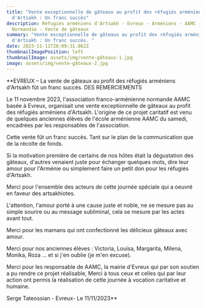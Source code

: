 ```yaml
---
title: "Vente exceptionnelle de gâteaux au profit des réfugiés arméniens
  d'Artsakh : Un franc succès"
description: Réfugiés arméniens d'Artsakh - Evreux - Arméniens - AAMC -
  Normandie - Vente de gâteaux
summary: "Vente exceptionnelle de gâteaux au profit des réfugiés arméniens
  d'Artsakh : Un franc succès. "
date: 2023-11-11T20:09:31.862Z
thumbnailImagePosition: left
thumbnailImage: assets/img/vente-gâteaux-1.jpg
image: assets/img/vente-gâteaux-2.jpg
---
```

**EVREUX – La vente de gâteaux au profit des réfugiés arméniens d'Artsakh fût un franc succès.
DES REMERCIEMENTS 

Le 11 novembre 2023, l'association franco-arménienne normande AAMC basée à Evreux, organisait une vente exceptionnelle de gâteaux au profit des réfugiés arméniens d'Artsakh. L'origine de ce projet caritatif est venu de quelques anciennes élèves de l'école arménienne AAMC du samedi, encadrées par les responsables de l'association. 

Cette vente fût un franc succès. Tant sur le plan de la communication que de la récolte de fonds. 

Si la motivation première de certains de nos hôtes était la dégustation des gâteaux, d'autres venaient juste pour échanger quelques mots, dire leur amour pour l'Arménie ou simplement faire un petit don pour les réfugiés d'Artsakh. 

Merci pour l'ensemble des acteurs de cette journée spéciale qui a oeuvré en faveur des artsakhiotes. 

L'attention, l'amour porté à une cause juste et noble, ne se mesure pas au simple sourire ou au message subliminal, cela se mesure par les actes avant tout. 

Merci pour les mamans qui ont confectionné les délicieux gâteaux avec amour.

Merci pour nos anciennes élèves : Victoria, Louisa, Margarita, Milena, Monika, Roza … et si j'en oublie  (je m'en excuse). 

Merci pour les responsable de AAMC, la mairie d'Evreux qui par son soutien a pu rendre ce projet réalisable, Merci à tous ceux et celles qui par leur action ont permis la réalisation de cette journée à vocation caritative et  humaine.   


Serge Tateossian  - Evreux- Le 11/11/2023**